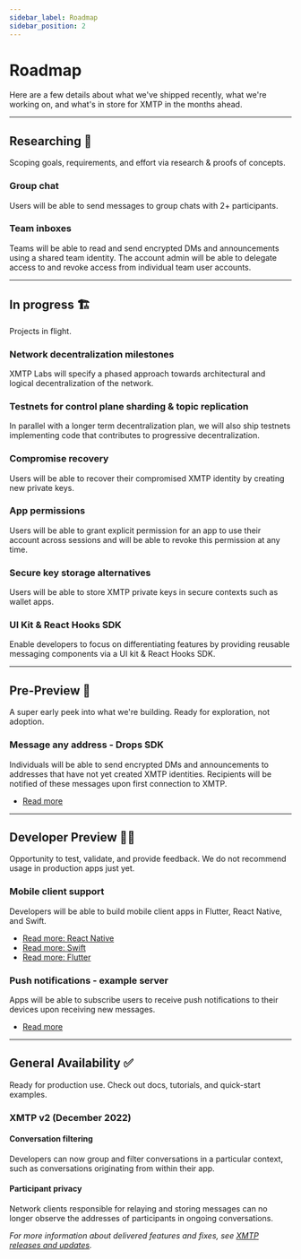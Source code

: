 ```yaml
---
sidebar_label: Roadmap
sidebar_position: 2
---
```


# Roadmap

Here are a few details about what we've shipped recently, what we're working on, and what's in store for XMTP in the months ahead.

---

## Researching 🔬

Scoping goals, requirements, and effort via research & proofs of concepts.

### Group chat

Users will be able to send messages to group chats with 2+ participants.

### Team inboxes

Teams will be able to read and send encrypted DMs and announcements using a shared team identity. The account admin will be able to delegate access to and revoke access from individual team user accounts.

---

## In progress 🏗️

Projects in flight.

### Network decentralization milestones

XMTP Labs will specify a phased approach towards architectural and logical decentralization of the network.

### Testnets for control plane sharding & topic replication

In parallel with a longer term decentralization plan, we will also ship testnets implementing code that contributes to progressive decentralization.

### Compromise recovery

Users will be able to recover their compromised XMTP identity by creating new private keys.

### App permissions

Users will be able to grant explicit permission for an app to use their account across sessions and will be able to revoke this permission at any time.

### Secure key storage alternatives

Users will be able to store XMTP private keys in secure contexts such as wallet apps.

### UI Kit & React Hooks SDK

Enable developers to focus on differentiating features by providing reusable messaging components via a UI kit & React Hooks SDK.

---

## Pre-Preview 👀

A super early peek into what we're building. Ready for exploration, not adoption.

### Message any address - Drops SDK

Individuals will be able to send encrypted DMs and announcements to addresses that have not yet created XMTP identities. Recipients will be notified of these messages upon first connection to XMTP.

- [Read more](https://github.com/xmtp/xmtp-memo-js)

---

## Developer Preview 🧑‍💻

Opportunity to test, validate, and provide feedback. We do not recommend usage in production apps just yet.

### Mobile client support

Developers will be able to build mobile client apps in Flutter, React Native, and Swift.

- [Read more: React Native](https://github.com/xmtp/xmtp-js/issues/170)
- [Read more: Swift](https://github.com/xmtp/xmtp-ios/issues/7)
- [Read more: Flutter](https://github.com/xmtp/xmtp-flutter/issues/4)

### Push notifications - example server

Apps will be able to subscribe users to receive push notifications to their devices upon receiving new messages.

- [Read more](https://github.com/xmtp/example-notification-server-go)

---

## General Availability ✅

Ready for production use. Check out docs, tutorials, and quick-start examples.

### XMTP v2 (December 2022)

#### Conversation filtering

Developers can now group and filter conversations in a particular context, such as conversations originating from within their app.

#### Participant privacy

Network clients responsible for relaying and storing messages can no longer observe the addresses of participants in ongoing conversations.

_For more information about delivered features and fixes, see [XMTP releases and updates](/docs/dev-concepts/xmtp-releases)._

<!--
## Researching

Read the [XMTP litepaper]() to learn about key concepts on XMTP's research roadmap.
-->
